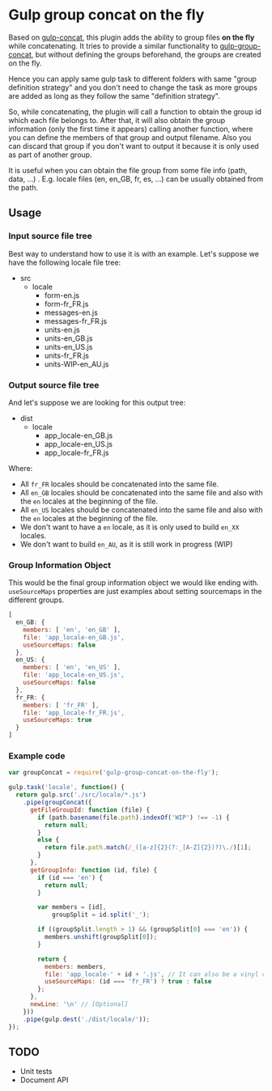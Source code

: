 # Gulp group concat on the fly

Based on [gulp-concat][concatWeb], this plugin adds the ability to group files **on the fly** while concatenating. It tries to provide a similar functionality to [gulp-group-concat][groupConcatWeb], but without defining the groups beforehand, the groups are created on the fly.

Hence you can apply same gulp task to different folders with same "group definition strategy" and you don't need to change the task as more groups are added as long as they follow the same "definition strategy".

So, while concatenating, the plugin will call a function to obtain the group id which each file belongs to. After that, it will also obtain the group information (only the first time it appears) calling another function, where you can define the members of that group and output filename. Also you can discard that group if you don't want to output it because it is only used as part of another group.

It is useful when you can obtain the file group from some file info (path, data, ...) . E.g. locale files (en, en_GB, fr, es, ...) can be usually obtained from the path.

[concatWeb]: https://github.com/wearefractal/gulp-concat "gulp-concat plugin"
[groupConcatWeb]: https://github.com/TakenPilot/gulp-group-concat "gulp-group-concat plugin"


## Usage

### Input source file tree
Best way to understand how to use it is with an example. Let's suppose we have the following locale file tree:
- src
  - locale
    - form-en.js
    - form-fr_FR.js
    - messages-en.js
    - messages-fr_FR.js
    - units-en.js
    - units-en_GB.js
    - units-en_US.js
    - units-fr_FR.js
    - units-WIP-en_AU.js


### Output source file tree
And let's suppose we are looking for this output tree:
- dist
  - locale
    - app_locale-en_GB.js
    - app_locale-en_US.js
    - app_locale-fr_FR.js

Where:
* All `fr_FR` locales should be concatenated into the same file.
* All `en_GB` locales should be concatenated into the same file and also with
the `en` locales at the beginning of the file.
* All `en_US` locales should be concatenated into the same file and also with
the `en` locales at the beginning of the file.
* We don't want to have a `en` locale, as it is only used to build `en_XX` locales.
* We don't want to build `en_AU`, as it is still work in progress (WIP)


### Group Information Object

This would be the final group information object we would like ending with.
`useSourceMaps` properties are just examples about setting sourcemaps in the different groups.

```js
[
  en_GB: {
    members: [ 'en', 'en_GB' ],
    file: 'app_locale-en_GB.js',
    useSourceMaps: false
  },
  en_US: {
    members: [ 'en', 'en_US' ],
    file: 'app_locale-en_US.js',
    useSourceMaps: false
  },
  fr_FR: {
    members: [ 'fr_FR' ],
    file: 'app_locale-fr_FR.js',
    useSourceMaps: true
  }
]
```


### Example code

```js
var groupConcat = require('gulp-group-concat-on-the-fly');

gulp.task('locale', function() {
  return gulp.src('./src/locale/*.js')
    .pipe(groupConcat({
      getFileGroupId: function (file) {
        if (path.basename(file.path).indexOf('WIP') !== -1) {
          return null;
        }
        else {
          return file.path.match(/_([a-z]{2}(?:_[A-Z]{2})?)\./)[1];
        }
      },
      getGroupInfo: function (id, file) {
        if (id === 'en') {
          return null;
        }

        var members = [id],
            groupSplit = id.split('_');

        if ((groupSplit.length > 1) && (groupSplit[0] === 'en')) {
          members.unshift(groupSplit[0]);
        }

        return {
          members: members,
          file: 'app_locale-' + id + '.js', // It can also be a vinyl constructor object
          useSourceMaps: (id === 'fr_FR') ? true : false
        };
      },
      newLine: '\n' // [Optional]
    }))
    .pipe(gulp.dest('./dist/locale/'));
});
```

## TODO

- Unit tests
- Document API

